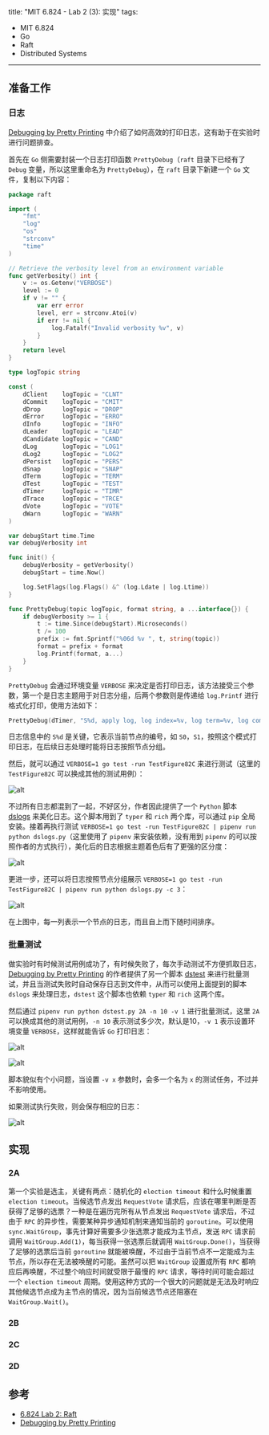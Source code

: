 title: "MIT 6.824 - Lab 2 (3): 实现"
tags:
- MIT 6.824
- Go
- Raft
- Distributed Systems
---

## 准备工作
### 日志
[Debugging by Pretty Printing](https://blog.josejg.com/debugging-pretty/) 中介绍了如何高效的打印日志，这有助于在实验时进行问题排查。

首先在 `Go` 侧需要封装一个日志打印函数 `PrettyDebug`（`raft` 目录下已经有了 `Debug` 变量，所以这里重命名为 `PrettyDebug`），在 `raft` 目录下新建一个 `Go` 文件，复制以下内容：

```go
package raft

import (
	"fmt"
	"log"
	"os"
	"strconv"
	"time"
)

// Retrieve the verbosity level from an environment variable
func getVerbosity() int {
	v := os.Getenv("VERBOSE")
	level := 0
	if v != "" {
		var err error
		level, err = strconv.Atoi(v)
		if err != nil {
			log.Fatalf("Invalid verbosity %v", v)
		}
	}
	return level
}

type logTopic string

const (
	dClient    logTopic = "CLNT"
	dCommit    logTopic = "CMIT"
	dDrop      logTopic = "DROP"
	dError     logTopic = "ERRO"
	dInfo      logTopic = "INFO"
	dLeader    logTopic = "LEAD"
	dCandidate logTopic = "CAND"
	dLog       logTopic = "LOG1"
	dLog2      logTopic = "LOG2"
	dPersist   logTopic = "PERS"
	dSnap      logTopic = "SNAP"
	dTerm      logTopic = "TERM"
	dTest      logTopic = "TEST"
	dTimer     logTopic = "TIMR"
	dTrace     logTopic = "TRCE"
	dVote      logTopic = "VOTE"
	dWarn      logTopic = "WARN"
)

var debugStart time.Time
var debugVerbosity int

func init() {
	debugVerbosity = getVerbosity()
	debugStart = time.Now()

	log.SetFlags(log.Flags() &^ (log.Ldate | log.Ltime))
}

func PrettyDebug(topic logTopic, format string, a ...interface{}) {
	if debugVerbosity >= 1 {
		t := time.Since(debugStart).Microseconds()
		t /= 100
		prefix := fmt.Sprintf("%06d %v ", t, string(topic))
		format = prefix + format
		log.Printf(format, a...)
	}
}
```

`PrettyDebug` 会通过环境变量 `VERBOSE` 来决定是否打印日志，该方法接受三个参数，第一个是日志主题用于对日志分组，后两个参数则是传递给 `log.Printf` 进行格式化打印，使用方法如下：

```go
PrettyDebug(dTimer, "S%d, apply log, log index=%v, log term=%v, log command=%v", rf.me, entry.Index, entry.Term, entry.Command)
```

日志信息中的 `S%d` 是关键，它表示当前节点的编号，如 `S0`，`S1`，按照这个模式打印日志，在后续日志处理时能将日志按照节点分组。

然后，就可以通过 `VERBOSE=1 go test -run TestFigure82C` 来进行测试（这里的 `TestFigure82C` 可以换成其他的测试用例）：

![alt](/images/raft-lab-1.png)

不过所有日志都混到了一起，不好区分，作者因此提供了一个 `Python` 脚本 [dslogs](https://gist.github.com/JJGO/e64c0e8aedb5d464b5f79d3b12197338) 来美化日志。这个脚本用到了 `typer` 和 `rich` 两个库，可以通过 `pip` 全局安装。接着再执行测试 `VERBOSE=1 go test -run TestFigure82C | pipenv run python dslogs.py`（这里使用了 `pipenv` 来安装依赖，没有用到 `pipenv` 的可以按照作者的方式执行），美化后的日志根据主题着色后有了更强的区分度：

![alt](/images/raft-lab-2.png)

更进一步，还可以将日志按照节点分组展示 `VERBOSE=1 go test -run TestFigure82C | pipenv run python dslogs.py -c 3`：

![alt](/images/raft-lab-3.png)

在上图中，每一列表示一个节点的日志，而且自上而下随时间排序。

### 批量测试
做实验时有时候测试用例成功了，有时候失败了，每次手动测试不方便抓取日志，[Debugging by Pretty Printing](https://blog.josejg.com/debugging-pretty/) 的作者提供了另一个脚本 [dstest](https://gist.github.com/JJGO/0d73540ef7cc2f066cb535156b7cbdab) 来进行批量测试，并且当测试失败时自动保存日志到文件中，从而可以使用上面提到的脚本 `dslogs` 来处理日志，`dstest` 这个脚本也依赖 `typer` 和 `rich` 这两个库。

然后通过 `pipenv run python dstest.py 2A -n 10 -v 1` 进行批量测试，这里 `2A` 可以换成其他的测试用例，`-n 10` 表示测试多少次，默认是10，`-v 1` 表示设置环境变量 `VERBOSE`，这样就能告诉 `Go` 打印日志：

![alt](/images/raft-lab-4.png)

![alt](/images/raft-lab-5.png)

脚本貌似有个小问题，当设置 `-v x` 参数时，会多一个名为 `x` 的测试任务，不过并不影响使用。

如果测试执行失败，则会保存相应的日志：

![alt](/images/raft-lab-6.png)

## 实现
### 2A
第一个实验是选主，关键有两点：随机化的 `election timeout` 和什么时候重置 `election timeout`。当候选节点发出 `RequestVote` 请求后，应该在哪里判断是否获得了足够的选票？一种是在遍历完所有从节点发出 `RequestVote` 请求后，不过由于 `RPC` 的异步性，需要某种异步通知机制来通知当前的 `goroutine`。可以使用 `sync.WaitGroup`，事先计算好需要多少张选票才能成为主节点，发送 `RPC` 请求前调用 `WaitGroup.Add(1)`，每当获得一张选票后就调用 `WaitGroup.Done()`，当获得了足够的选票后当前 `goroutine` 就能被唤醒，不过由于当前节点不一定能成为主节点，所以存在无法被唤醒的可能。虽然可以把 `WaitGroup` 设置成所有 `RPC` 都响应后再唤醒，不过整个响应时间就受限于最慢的 `RPC` 请求，等待时间可能会超过一个 `election timeout` 周期。使用这种方式的一个很大的问题就是无法及时响应其他候选节点成为主节点的情况，因为当前候选节点还阻塞在 `WaitGroup.Wait()`。

### 2B

### 2C

### 2D

## 参考

* [6.824 Lab 2: Raft](https://pdos.csail.mit.edu/6.824/labs/lab-raft.html)
* [Debugging by Pretty Printing](https://blog.josejg.com/debugging-pretty/)
